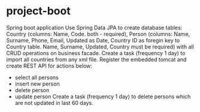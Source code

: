 # project-boot
Spring boot application
Use Spring Data JPA to create database tables: Country (columns: Name, Code. both - required), Person (columns: Name, Surname, Phone, Email, Updated as Date, Country ID as foregin key to Country table. Name, Surname, Updated, Country must be required) with all CRUD operations on business facade.
Create a task (frequency 1 day) to import all countries from any xml file.
Register the embedded tomcat and create REST API for actions below:
 - select all persons
 - insert new person
 - delete person
 - update person
Create a task (frequency 1 day) to delete persons which are not updated in last 60 days.
